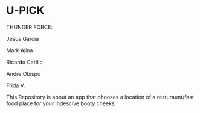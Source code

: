# U-PICK
THUNDER FORCE:

Jesus Garcia

Mark Ajina

Ricardo Carillo 

Andre Obispo

Frida V.

This Repository is about an app that chooses a location of a resturaunt/fast food place for your indescive booty cheeks. 
